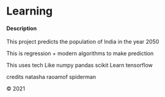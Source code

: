 # Learning



#### Description
This project predicts the population of India in the year 2050

This is regression + modern algorithms to make prediction

This uses tech Like
numpy
pandas
scikit Learn
tensorflow

credits
 natasha raoamof
  spiderman
  
  &copy; 2021
